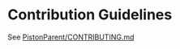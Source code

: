 Contribution Guidelines
=======================

See [PistonParent/CONTRIBUTING.md](https://github.com/Laxio/PistonParent/blob/master/CONTRIBUTING.md)